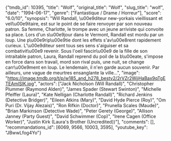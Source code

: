 {"tmdb_id": 10395, "title": "Wolf", "original_title": "Wolf", "slug_title": "wolf", "date": "1994-06-17", "genre": ["Fantastique / Drame / Horreur"], "score": "6.0/10", "synopsis": "Will Randall, \u00e9diteur new-yorkais vieillissant et vell\u00e9itaire, est sur le point de se faire renvoyer par son nouveau patron. Sa femme, Charlotte, le trompe avec un jeune arriviste qui convoite sa place. Lors d'un s\u00e9jour dans le Vermont, Randall est mordu par un loup. Une p\u00e9rip\u00e9tie dont les effets s'av\u00e8rent rapidement curieux. L'\u00e9diteur sent tous ses sens s'aiguiser et sa combativit\u00e9 revenir. Sous l'oeil fascin\u00e9 de la fille de son intraitable patron, Laura, Randall reprend du poil de la b\u00eate, s'impose en force dans son travail, mord son rival puis, une nuit, se change carr\u00e9ment en loup. Le lendemain, il n'en garde aucun souvenir. Par ailleurs, une vague de meurtres ensanglante la ville...", "image": "https://image.tmdb.org/t/p/w185_and_h278_bestv2/2rVZr2WjjHaBax9qTgETEAmlSlK.jpg", "actors": ["Jack Nicholson (Will Randall)", "Christopher Plummer (Raymond Alden)", "James Spader (Stewart Swinton)", "Michelle Pfeiffer (Laura)", "Kate Nelligan (Charlotte Randall)", "Richard Jenkins (Detective Bridger)", "Eileen Atkins (Mary)", "David Hyde Pierce (Roy)", "Om Puri (Dr. Vijay Alezais)", "Ron Rifkin (Doctor)", "Prunella Scales (Maude)", "Brian Markinson (Detective Wade)", "Peter Gerety (George)", "Allison Janney (Party Guest)", "David Schwimmer (Cop)", "Irene Cagen (Office Worker)", "Justin Kirk (Laura's Brother (Uncredited))"], "comments": [], "recommandations_id": [6069, 9566, 10003, 3595], "youtube_key": "JBwwLfog4Yo"}